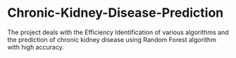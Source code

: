 # Chronic-Kidney-Disease-Prediction
The project deals with the Efficiency Identification of various algorithms and the prediction of chronic kidney disease using Random Forest algorithm with high accuracy.
